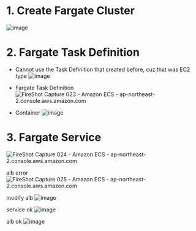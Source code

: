 

# 1. Create Fargate Cluster

![image](http://wx3.sinaimg.cn/large/006gDTsUgy1g6hjs53g1jj30ya0ktjta.jpg)

# 2. Fargate Task Definition
- Cannot use the Task Definition that created before, cuz that was EC2 type
  ![image](http://ws1.sinaimg.cn/large/006gDTsUgy1g6hjtj7zwqj30ye0cqabg.jpg)


- Fargate Task Definition
  ![FireShot Capture 023 - Amazon ECS - ap-northeast-2.console.aws.amazon.com](http://wx4.sinaimg.cn/large/006gDTsUgy1g6hjzv4auaj311y1udjxy.jpg)

- Container
  ![image](http://wx2.sinaimg.cn/large/006gDTsUgy1g6hjxkk94oj30s30q8din.jpg)



# 3. Fargate Service

![FireShot Capture 024 - Amazon ECS - ap-northeast-2.console.aws.amazon.com](http://wx4.sinaimg.cn/large/006gDTsUgy1g6hk1wiru1j311y1580wm.jpg)

alb error
![FireShot Capture 025 - Amazon ECS - ap-northeast-2.console.aws.amazon.com](http://wx2.sinaimg.cn/large/006gDTsUgy1g6hk3w65u3j311y2amqb5.jpg)

modify alb
![image](http://ws3.sinaimg.cn/large/006gDTsUgy1g6hk54pzv3j311y0crjse.jpg)

service ok
![image](http://wx3.sinaimg.cn/large/006gDTsUgy1g6hk7pex8xj30td0pv0ux.jpg)



alb ok
![image](http://ws3.sinaimg.cn/large/006gDTsUgy1g6hkbh046zj30mx0hrjse.jpg)
